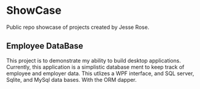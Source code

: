 # ShowCase
Public repo showcase of projects created by Jesse Rose. 

## Employee DataBase
This project is to demonstrate my ability to build desktop applications.
Currently, this application is a simplistic database ment to keep track of
employee and employer data. This utlizes a WPF interface, and SQL server,
Sqlite, and MySql data bases. With the ORM dapper.
